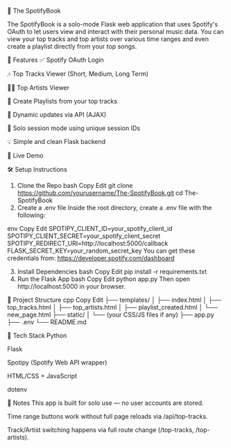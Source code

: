 🎵 The SpotifyBook

The SpotifyBook is a solo-mode Flask web application that uses Spotify's OAuth to let users view and interact with their personal music data. You can view your top tracks and top artists over various time ranges and even create a playlist directly from your top songs.

🔧 Features
✅ Spotify OAuth Login

🎶 Top Tracks Viewer (Short, Medium, Long Term)

👨‍🎤 Top Artists Viewer

📀 Create Playlists from your top tracks

🔁 Dynamic updates via API (AJAX)

🧪 Solo session mode using unique session IDs

💡 Simple and clean Flask backend

🚀 Live Demo

🛠️ Setup Instructions
1. Clone the Repo
bash
Copy
Edit
git clone https://github.com/yourusername/The-SpotifyBook.git
cd The-SpotifyBook
2. Create a .env file
Inside the root directory, create a .env file with the following:

env
Copy
Edit
SPOTIPY_CLIENT_ID=your_spotify_client_id
SPOTIPY_CLIENT_SECRET=your_spotify_client_secret
SPOTIPY_REDIRECT_URI=http://localhost:5000/callback
FLASK_SECRET_KEY=your_random_secret_key
You can get these credentials from: https://developer.spotify.com/dashboard

3. Install Dependencies
bash
Copy
Edit
pip install -r requirements.txt
4. Run the Flask App
bash
Copy
Edit
python app.py
Then open http://localhost:5000 in your browser.

📁 Project Structure
cpp
Copy
Edit
├── templates/
│   ├── index.html
│   ├── top_tracks.html
│   ├── top_artists.html
│   ├── playlist_created.html
│   └── new_page.html
├── static/
│   └── (your CSS/JS files if any)
├── app.py
├── .env
└── README.md

🧠 Tech Stack
Python

Flask

Spotipy (Spotify Web API wrapper)

HTML/CSS + JavaScript

dotenv

📌 Notes
This app is built for solo use — no user accounts are stored.

Time range buttons work without full page reloads via /api/top-tracks.

Track/Artist switching happens via full route change (/top-tracks, /top-artists).
